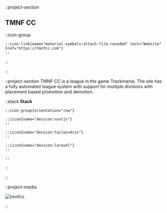::project-section

## TMNF CC

::icon-group

    ::icon-link{name="material-symbols:attach-file-rounded" text="Website" href="https://tmnfcc.com"}
    ::

::

::

::project-section
TMNF CC is a league in the game Trackmania. The site has a fully automated league system with support for multiple divisions with placement based promotion and demotion.

::stack
**Stack**

    ::icon-group{orientation="row"}

    ::iicon{name="devicon:nuxtjs"}
    ::

    ::iicon{name="devicon:tailwindcss"}
    ::

    ::iicon{name="devicon:laravel"}
    ::

    ::

::

::

::project-media

![tmnfcc](/img/tmnfcc/tmnfcc.png)

::
